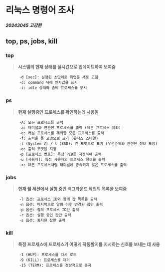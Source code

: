 # **리눅스 명령어 조사**
##### 20243045 고강현

## top, ps, jobs, kill





### **top**
>**시스템의 현재 상태를 실시간으로 업데이트하여 보여줌**
```
      -d [sec]: 설정된 초단위로 화면을 새로 고침
      -c: command 뒤에 인자값을 표시
      -i: idle 상태와 좀비 프로세스를 무시
```
### **ps**
>**현재 실행중인 프로세스를 확인하는데 사용됨**
```
      -A: 모든 프로세스를 출력
      -a: 터미널과 연관된 프로세스를 출력 (데몬 프로세스 제외)
      -e: 커널 프로세스를 제외한 모든 프로세스를 출력
      -f: 출력을 풀 포맷으로 표기 (유닉스 스타일)
      -l (System V) / l (BSD): 긴 포맷으로 표기 (우선순위와 관련된 정보 포함)
      -o: 출력 포맷을 지정
      -p [프로세스 번호]: 특정 PID를 지정하여 출력
      -u [사용자]: 특정 사용자의 프로세스 정보를 출력
      -x: 데몬 프로세스처럼 터미널에 종속되지 않은 프로세스를 출력
```
### **jobs**
>**현재 쉘 세션에서 실행 중인 백그라운드 작업의 목록을 보여줌**
```
      -l 옵션: 프로세스 ID와 함께 잡 목록을 출력
      -n 옵션: 마지막으로 알림 이후 변경된 잡만 출력
      -p 옵션: 잡의 프로세스 ID만 출력
      -r 옵션: 실행 중인 잡만 출력
      -s 옵션: 중지된 잡만 출력
```
### **kill**
>**특정 프로세스에 프로세스가 어떻게 작동할지를 지시하는 신호를 보내는 데 사용**
```
      -1 (HUP): 프로세스를 다시 로드
      -9 (KILL): 프로세스를 제거
      -15 (TERM): 프로세스를 정상적으로 중지
```


